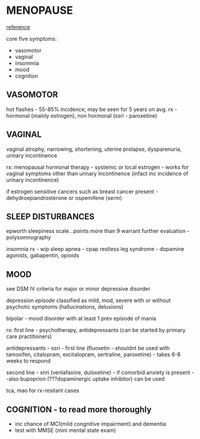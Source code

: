 # MENOPAUSE 

[reference](https://www.ncbi.nlm.nih.gov/pmc/articles/PMC4890704/)

core five symptoms: 
- vasomotor 
- vaginal 
- insommia
- mood
- cognition

## VASOMOTOR

hot flashes - 55-85% incidence, may be seen for 5 years on avg.
rx - hormonal (mainly estrogen), non hormonal (ssri - paroxetine)
## VAGINAL

vaginal atrophy, narrowing, shortening, uterine prolapse, dysparenuria, urinary incontinence

rx: menopausal hormonal therapy - systemic or local estrogen - works for vaginal symptoms other than urinary incontinence (infact inc incidence of urinary incontinence)

if estrogen sensitive cancers such as breast cancer present - dehydroepiandrosterone or ospemifene (serm)

## SLEEP DISTURBANCES

epworth sleepiness scale...points more than 9 warrant further evaluation - polysomnography

insomnia rx - wip
sleep apnea - cpap
restless leg syndrome - dopamine agonists, gabapentin, opioids

## MOOD

see DSM IV criteria for major or minor depressive disorder

depression *episode* classified as mild, mod, severe with or without psychotic symptoms (hallucinations, delusions)

bipolar - mood disorder with at least 1 prev episode of mania

rx: first line - psychotherapy, antidepressants (can be started by primary care practitioners)

antidepressants - ssri - first line (fluoxetin - shouldnt be used with tamoxifen, citalopram, excitalopram, sertraline, paroxetine) - takes 6-8 weeks to respond

second line - snri (venlafaxine, duloxetine) - if comorbid anxiety is present --also bupoprion (???dopaminergic uptake inhibitor) can be used 

tca, mao for rx-resitant cases 

## COGNITION - to read more thoroughly

- inc chance of MCI(mild congnitive impairment) and dementia
- test with MMSE (mini mental state exam)